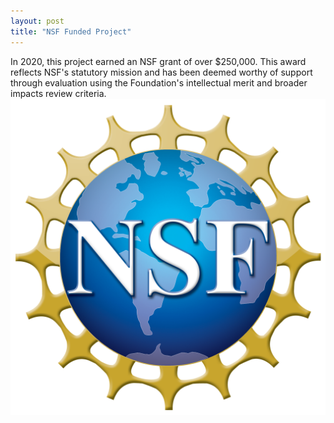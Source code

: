 ```yaml
---
layout: post
title: "NSF Funded Project"
---
```


In 2020, this project earned an NSF grant of over $250,000. This award reflects NSF's statutory mission and has been deemed worthy of support through evaluation using the Foundation's intellectual merit and broader impacts review criteria.
![image alt >](../NSF_logo.png)
